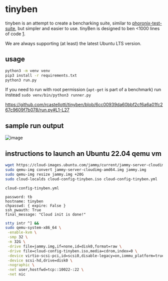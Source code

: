 # tinyben

tinyben is an attempt to create a bencharking suite, similar to [phoronix-test-suite](https://www.phoronix-test-suite.com/), but simpler and easier to use. tinyBen is designed to ben <1000 lines of code [1](https://github.com/geohot/minikeyvalue).

We are always supporting (at least) the latest Ubuntu LTS version.

## usage

```bash
python3 -m venv venv
pip3 install -r requirements.txt
python3 run.py 
```
If you need to run with root permission (`apt-get` is part of a benchmark) run instead `sudo venv/bin/python3 runner.py`

https://github.com/rcastellotti/tinyben/blob/6cc00939da60bbf2cf6a6a01fc267c9609f7b078/run.py#L1-L27

## sample run output

![image](https://github.com/rcastellotti/tinyben/assets/43064224/004ce34b-a4f8-4b40-99f9-7d103813182d)

## instructions to launch an Ubuntu 22.04 qemu vm
```bash
wget https://cloud-images.ubuntu.com/jammy/current/jammy-server-cloudimg-amd64.img
sudo qemu-img convert jammy-server-cloudimg-amd64.img jammy.img
sudo qemu-img resize jammy.img +20G
sudo cloud-localds cloud-config-tinyben.iso cloud-config-tinyben.yml
```

`cloud-config-tinyben.yml`
```
password: tb
hostname: tinyben
chpasswd: { expire: False }
ssh_pwauth: True
final_message: "Cloud init is done!"
```

```bash
stty intr ^] &&
sudo qemu-system-x86_64 \
 -enable-kvm \
 -smp 32 \
 -m 32G \
 -drive file=jammy.img,if=none,id=disk0,format=raw \
 -drive file=cloud-config-tinyben.iso,media=cdrom,index=0 \
 -device virtio-scsi-pci,id=scsi0,disable-legacy=on,iommu_platform=true \
 -device scsi-hd,drive=disk0 \
 -nographic \
 -net user,hostfwd=tcp::10022-:22 \
 -net nic 

```
